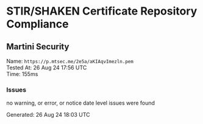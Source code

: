 # STIR/SHAKEN Certificate Repository Compliance

## Martini Security

Name: `https://p.mtsec.me/2e5a/aKIAqvImezln.pem`\
Tested At: 26 Aug 24 17:56 UTC\
Time: 155ms

### Issues

no warning, or error, or notice date level issues were found

Generated: 26 Aug 24 18:03 UTC
